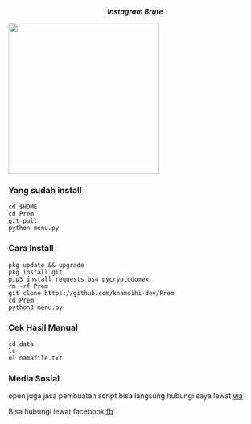 <p align="center"><i><b>Instagram Brute</i></b></p>
<img src="https://gifdb.com/images/high/glitching-hacker-hub-biwszmcveudzaori.gif" width="300"/>

### Yang sudah install
    cd $HOME
    cd Prem
    git pull
    python menu.py
    
### Cara Install
    pkg update && upgrade
    pkg install git
    pip3 install requests bs4 pycryptodomex
    rm -rf Prem
    git clone https://github.com/khamdihi-dev/Prem
    cd Prem
    python3 menu.py

### Cek Hasil Manual
    cd data
    ls
    ul namafile.txt
    
### Media Sosial
<p>open juga jasa pembuatan script bisa langsung hubungi saya lewat <a href="https://wa.me/+6285729416714">wa</a></p>
<p>Bisa hubungi lewat facebook
<a href="https://www.facebook.com/profile.php?id=100090703092541">fb</a></p>
